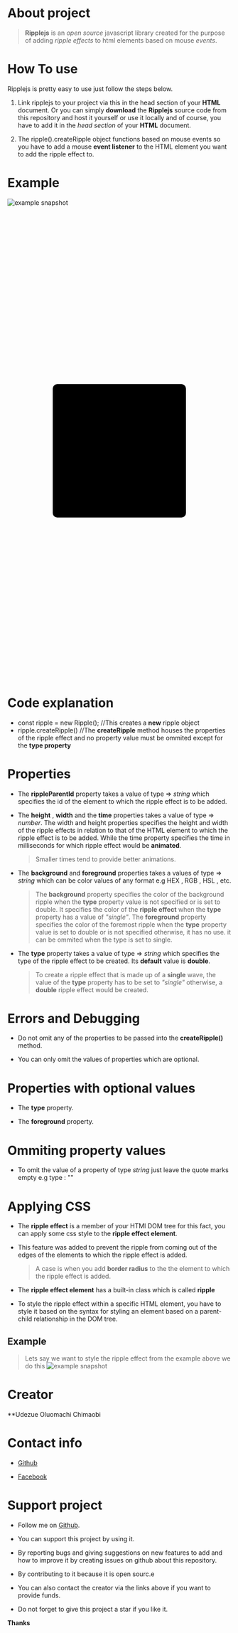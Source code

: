 # About project
> **Ripplejs** is an _open source_ javascript library created for the purpose of adding _ripple effects_ to html elements based on mouse _events_.

# How To use
Ripplejs is pretty easy to use just follow the steps below.

1. Link ripplejs to your project via this _<script type="text/javascript" src="udezue-oluomachi-chimaobi-api.herokuapp.com/ripple.js"></script>_ in the head section of your **HTML** document. Or you can simply **download** the **Ripplejs** source code from this repository and host it yourself or use it locally and of course, you have to add it in the _head section_ of your **HTML** document.

2. The ripple().createRipple object functions based on mouse events so you have to add a mouse **event listener** to the HTML element you want to add the ripple effect to.

# Example

![example snapshot](./example1.png)
<!DOCTYPE html>
<html lang="en" dir="ltr">
    <head>
        <meta charset="utf-8"/>
        <meta name="viewport" content="width=device-width, initial-scale=1.0"/>
        <title>
            Ripplejs - test
        </title>
        <script type="text/javascript" src="./ripple.js"></script>
        <style>
            /* elememt which the ripple effect is to be added to*/
            div.elem {
                height: 300px;
                width: 300px;
                background: #000000;
                margin: 10vh auto;
                position: relative;
            }
        </style>
    </head>
    <body>
        <div class="elem" id="parent"></div>
        <script type="text/javascript">
            document.querySelector("#parent").onclick = () => {
                const ripple = new Ripple();
                ripple.createRipple({
                    "rippleParentId":"parent",
                    "height" : 300,
                    "width" : 300,
                    "foreground" : "#ffffff22",
                    "background" : "#ffffff11",
                    "time" : 8,
                    "type" : ""
                });
            }
        </script>
    </body>
</html>

# Code explanation

* const ripple = new Ripple(); //This creates a **new** ripple object
* ripple.createRipple() //The **createRipple** method houses the properties of the ripple effect and no property value must be ommited except for the **type property**

# Properties

* The **rippleParentId** property takes a value of type => _string_ which specifies the id of the element to which the ripple effect is to be added.

* The **height** , **width** and the **time** properties takes a value of type => _number_. The width and height properties specifies the height and width of the ripple effects in relation to that of the HTML element to which the ripple effect is to be added. While the time property specifies the time in milliseconds for which ripple effect would be **animated**.
  > Smaller times tend to provide better animations.

* The **background** and **foreground** properties takes a values of type => _string_ which can be color values of any format e.g HEX , RGB , HSL , etc.

  > The **background** property specifies the color of the background ripple when the **type** property value is not specified or is set to double. It specifies the color of the **ripple effect** when the **type** property has a value of _"single"_.
  > The **foreground** property specifies the color of the foremost ripple when the **type** property value is set to double or is not specified otherwise, it has no use. it can be ommited when the type is set to single.

* The **type** property takes a value of type => _string_ which specifies the type of the ripple effect to be created. Its **default** value is **double**.

  > To create a ripple effect that is made up of a **single** wave, the value of the **type** property has to be set to _"single"_ otherwise, a **double** ripple effect would be created.

# Errors and Debugging

* Do not omit any of the properties to be passed into the **createRipple()** method.

* You can only omit the values of properties which are optional.

# Properties with optional values

* The **type** property.

* The **foreground** property.

# Ommiting property values

* To omit the value of a property of type _string_ just leave the quote marks empty
  e.g type : ""

# Applying CSS

* The **ripple effect** is a member of your HTMl DOM tree for this fact, you can apply some css style to the **ripple effect element**.

* This feature was added to prevent the ripple from coming out of the edges of the elements to which the ripple effect is added.
  > A case is when you add **border radius** to the the element to which the ripple effect is added.

* The **ripple effect element** has a built-in class which is called **ripple**

* To style the ripple effect within a specific HTML element, you have to style it based on the syntax for styling  an element based on a parent-child relationship in the DOM tree.

## Example

> Lets say we want to style the ripple effect from the example above we do this
![example snapshot](./example2.png)
    <style>
        /* elememt which the ripple effect is to be added to*/
        div.elem {
            height: 300px;
            width: 300px;
            background: #000000;
            margin: 10vh auto;
            position: relative;
            /*adding border-radius*/
            border-radius: 10px;
        }
        /* we style it using this technic */
        .elem .ripple {
            border-radius: 10px;
        }
        /* or alternatively, we can stlye bothe ath the same time */
        div.elem , .elem .ripple {
            border-radius: 10px;
        }
    </style>

# Creator

**Udezue Oluomachi Chimaobi
# Contact info

* [Github](https://www.github.com/udezueoluomachi)

* [Facebook](https://www.facebook.com/udezueoluomachi.chimaobi)

# Support project

* Follow me on [Github](https://www.github.com/udezueoluomachi).

* You can support this project by using it.

* By reporting bugs and giving suggestions on new features to add and how to improve it by creating issues on github about this repository.

* By contributing to it because it is open sourc.e

* You can also contact the creator via the links above if you want to provide funds.

* Do not forget to give this project a star if you like it.

**Thanks**